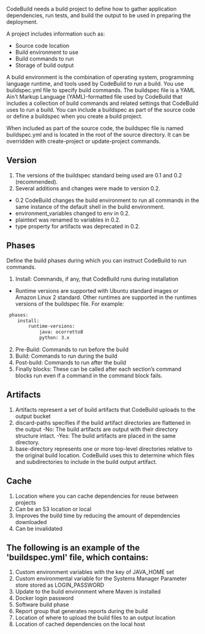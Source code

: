 CodeBuild needs a build project to define how to gather application dependencies, run tests, and build the output to be used in preparing the deployment.

A project includes information such as:
- Source code location
- Build environment to use
- Build commands to run
- Storage of build output

A build environment is the combination of operating system, programming language runtime, and tools used by CodeBuild to run a build. You use buildspec.yml file to specify build commands. The buildspec file is a YAML Ain't Markup Language (YAML)-formatted file used by CodeBuild that includes a collection of build commands and related settings that CodeBuild uses to run a build. You can include a buildspec as part of the source code or define a buildspec when you create a build project.

When included as part of the source code, the buildspec file is named buildspec.yml and is located in the root of the source directory. It can be overridden with create-project or update-project commands.

## Version
1. The versions of the buildspec standard being used are 0.1 and 0.2 (recommended). 
2. Several additions and changes were made to version 0.2.
- 0.2 CodeBuild changes the build environment to run all commands in the same instance of the default shell in the build environment.
- environment_variables changed to env in 0.2.
- plaintext was renamed to variables in 0.2.
- type property for artifacts was deprecated in 0.2.

## Phases
Define the build phases during which you can instruct CodeBuild to run commands.

1. Install: Commands, if any, that CodeBuild runs during installation 
- Runtime versions are supported with Ubuntu standard images or Amazon Linux 2 standard. Other runtimes are supported in the runtimes versions of the buildspec file. For example:
```sh
 phases:
    install:
        runtime-versions:
            java: ocorretto8
            python: 3.x
```

2. Pre-Build: Commands to run before the build
3. Build: Commands to run during the build
4. Post-build: Commands to run after the build
5. Finally blocks: These can be called after each section’s command blocks run even if a command in the command block fails.

## Artifacts
1. Artifacts represent a set of build artifacts that CodeBuild uploads to the output bucket
2. discard-paths specifies if the build artifact directories are flattened in the output
    -No: The build artifacts are output with their directory structure intact.
    -Yes: The build artifacts are placed in the same directory.
3. base-directory represents one or more top-level directories relative to the original build location. CodeBuild uses this to determine which files and subdirectories to include in the build output artifact.

## Cache
1. Location where you can cache dependencies for reuse between projects
2. Can be an S3 location or local
3. Improves the build time by reducing the amount of dependencies downloaded
4. Can be invalidated


## The following is an example of the 'buildspec.yml' file, which contains:
1. Custom environment variables with the key of JAVA_HOME set
2. Custom environmental variable for the Systems Manager Parameter store stored as LOGIN_PASSWORD
3. Update to the build environment where Maven is installed
4. Docker login password
5. Software build phase
6. Report group that generates reports during the build
7. Location of where to upload the build files to an output location
8. Location of cached dependencies on the local host